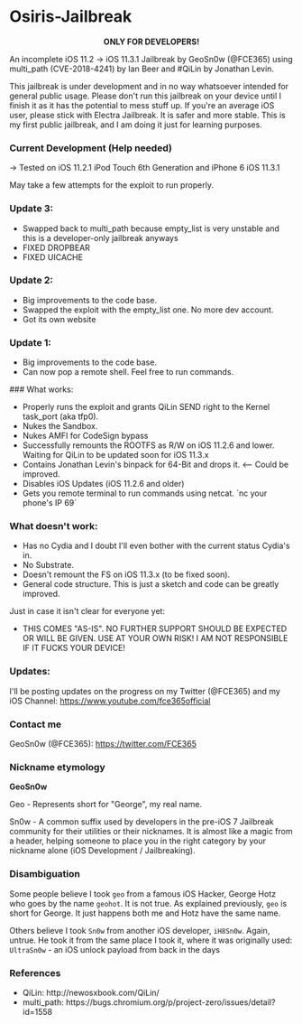 # Osiris-Jailbreak

<p align="center">
<B> ONLY FOR DEVELOPERS! </B>
</p>

An incomplete iOS 11.2 -> iOS 11.3.1 Jailbreak by GeoSn0w (@FCE365) using multi_path (CVE-2018-4241) by Ian Beer and #QiLin by Jonathan Levin.

This jailbreak is under development and in no way whatsoever intended for general public usage. Please don't run this jailbreak on your device until I finish it as it has the potential to mess stuff up. If you're an average iOS user, please stick with Electra Jailbreak. It is safer and more stable. This is my first public jailbreak, and I am doing it just for learning purposes.

### Current Development (Help needed)
-> Tested on iOS 11.2.1 iPod Touch 6th Generation and iPhone 6 iOS 11.3.1

May take a few attempts for the exploit to run properly.

### Update 3:
<ul>
  <li>Swapped back to multi_path because empty_list is very unstable and this is a developer-only jailbreak anyways</li>
  <li>FIXED DROPBEAR</li>
  <li>FIXED UICACHE</li>
</ul>

### Update 2:
<ul>
  <li>Big improvements to the code base.</li>
  <li>Swapped the exploit with the empty_list one. No more dev account.</li>
  <li>Got its own website</li>
  </ul>
  
### Update 1:
<ul>
  <li>Big improvements to the code base.</li>
  <li>Can now pop a remote shell. Feel free to run commands.</li>
  </ul>
### What works:
<ul>
<li> Properly runs the exploit and grants QiLin SEND right to the Kernel task_port (aka tfp0). </li>
  <li> Nukes the Sandbox. </li>
  <li> Nukes AMFI for CodeSign bypass </li>
  <li> Successfully remounts the ROOTFS as R/W on iOS 11.2.6 and lower. Waiting for QiLin to be updated soon for iOS 11.3.x </li>
    <li> Contains Jonathan Levin's binpack for 64-Bit and drops it. <-- Could be improved. </li>
      <li> Disables iOS Updates (iOS 11.2.6 and older) </li>
  <li> Gets you remote terminal to run commands using netcat. `nc your phone's IP 69` </li>
</ul>

### What doesn't work:
<ul>
  <li> Has no Cydia and I doubt I'll even bother with the current status Cydia's in. </li>
  <li> No Substrate. </li>
  <li> Doesn't remount the FS on iOS 11.3.x (to be fixed soon). </li>
  <li> General code structure. This is just a sketch and code can be greatly improved. </li>
 </ul>
 
 Just in case it isn't clear for everyone yet:
 <ul>
  <li> THIS COMES "AS-IS". NO FURTHER SUPPORT SHOULD BE EXPECTED OR WILL BE GIVEN. USE AT YOUR OWN RISK! I AM NOT RESPONSIBLE IF IT FUCKS YOUR DEVICE! </li>
</ul>

### Updates:
I'll be posting updates on the progress on my Twitter (@FCE365) and my iOS Channel:
https://www.youtube.com/fce365official
 
### Contact me
GeoSn0w (@FCE365): https://twitter.com/FCE365

### Nickname etymology 
<b>GeoSn0w</b>

Geo - Represents short for "George", my real name.

Sn0w - A common suffix used by developers in the pre-iOS 7 Jailbreak community for their utilities or their nicknames. It is almost like a magic from a header, helping someone to place you in the right category by your nickname alone (iOS Development / Jailbreaking).

### Disambiguation
Some people believe I took `geo` from a famous iOS Hacker, George Hotz who goes by the name `geohot`. It is not true. As explained previously, `geo` is short for George. It just happens both me and Hotz have the same name. 

Others believe I took `Sn0w` from another iOS developer, `iH8Sn0w`. Again, untrue. He took it from the same place I took it, where it was originally used: `UltraSn0w` - an iOS unlock payload from back in the days

### References
<ul>
  <li> QiLin: http://newosxbook.com/QiLin/ </li>
    <li> multi_path: https://bugs.chromium.org/p/project-zero/issues/detail?id=1558 </li>
  </ul>

